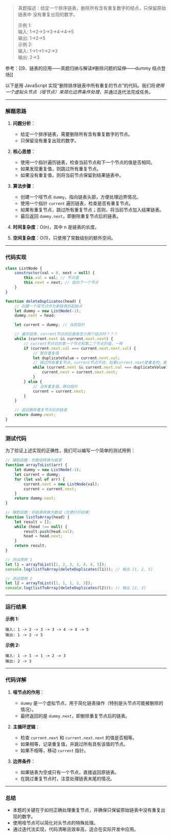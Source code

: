 
> 真题描述：给定一个排序链表，删除所有含有重复数字的结点，只保留原始链表中 没有重复出现的数字。
>
> 示例 1:  
> 	输入: 1->2->3->3->4->4->5  
> 	输出: 1->2->5  
> 示例 2:  
> 	输入: 1->1->1->2->3  
> 	输出: 2->3

参考：[[9、链表的应用——真题归纳与解读#删除问题的延伸——dummy 结点登场]]

以下是用 JavaScript 实现“删除排序链表中所有重复的节点”的代码。我们将*使用一个虚拟头节点（哑节点）来简化边界条件处理*，并通过迭代法完成任务。

---

### 解题思路

1. **问题分析**：
   - 给定一个排序链表，需要删除所有含有重复数字的节点。
   - 只保留没有重复出现的数字。

2. **核心思想**：
   - 使用一个指针遍历链表，检查当前节点和下一个节点的值是否相同。
   - 如果发现重复值，则跳过所有重复节点。
   - 如果没有重复值，则将当前节点保留到结果链表中。

3. **算法步骤**：
   - 创建一个哑节点 `dummy`，指向链表头部，方便处理边界情况。
   - 使用一个指针 `current` 遍历链表，检查是否有重复节点。
   - 如果有重复节点，跳过所有重复节点；否则，将当前节点加入结果链表。
   - 最后返回 `dummy.next`，即删除重复节点后的链表。

4. **时间复杂度**：O(n)，其中 n 是链表的长度。
5. **空间复杂度**：O(1)，只使用了常数级别的额外空间。

---

### 代码实现

```javascript
class ListNode {
    constructor(val = 0, next = null) {
        this.val = val; // 节点值
        this.next = next; // 指向下一个节点
    }
}

function deleteDuplicates(head) {
    // 创建一个哑节点作为新链表的起始点
    let dummy = new ListNode(-1);
    dummy.next = head;

    let current = dummy; // 当前指针

    // 遍历链表，current节点的后面有至少两个结点时？？？
    while (current.next && current.next.next) {
	    // current节点后的第一个节点和第二个节点的值，一样
        if (current.next.val === current.next.next.val) {
            // 暂存重复值
            let duplicateValue = current.next.val;
            // 跳过所有重复节点。current节点不动，如果current.next是重复的，删除（将current.next指向下一个节点current.next.next），
            while (current.next && current.next.val === duplicateValue) {
                current.next = current.next.next;
            }
        } else {
            // 没有重复值，移动指针
            current = current.next;
        }
    }

    // 返回删除重复节点后的链表
    return dummy.next;
}
```

---

### 测试代码

为了验证上述实现的正确性，我们可以编写一个简单的测试用例：

```javascript
// 辅助函数：将数组转换为链表
function arrayToList(arr) {
    let dummy = new ListNode(-1);
    let current = dummy;
    for (let val of arr) {
        current.next = new ListNode(val);
        current = current.next;
    }
    return dummy.next;
}

// 辅助函数：将链表转换为数组（方便打印结果）
function listToArray(head) {
    let result = [];
    while (head !== null) {
        result.push(head.val);
        head = head.next;
    }
    return result;
}

// 测试用例 1
let l1 = arrayToList([1, 2, 3, 3, 4, 4, 5]);
console.log(listToArray(deleteDuplicates(l1))); // 输出 [1, 2, 5]

// 测试用例 2
let l2 = arrayToList([1, 1, 1, 2, 3]);
console.log(listToArray(deleteDuplicates(l2))); // 输出 [2, 3]
```

---

### 运行结果

**示例 1:**
```plaintext
输入: 1 -> 2 -> 3 -> 3 -> 4 -> 4 -> 5
输出: 1 -> 2 -> 5
```

**示例 2:**
```plaintext
输入: 1 -> 1 -> 1 -> 2 -> 3
输出: 2 -> 3
```

---

### 代码详解

1. **哑节点的作用**：
   - `dummy` 是一个虚拟节点，用于简化链表操作（特别是头节点可能被删除的情况）。
   - 最终返回的是 `dummy.next`，即删除重复节点后的链表。

2. **主循环逻辑**：
   - 检查 `current.next` 和 `current.next.next` 的值是否相等。
   - 如果相等，记录重复值，并跳过所有具有该值的节点。
   - 如果不相等，移动 `current` 指针。

3. **边界条件**：
   - 如果链表为空或只有一个节点，直接返回原链表。
   - 在跳过重复节点时，注意处理链表末尾的情况。

---

### 总结

- 本题的关键在于如何正确处理重复节点，并确保只保留原始链表中没有重复出现的数字。
- 使用哑节点可以简化对头节点的特殊处理。
- 通过迭代法实现，代码清晰且效率高，适合在实际开发中应用。
